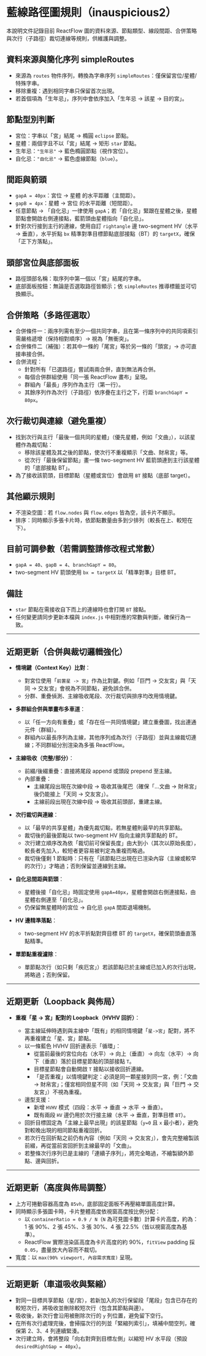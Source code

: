# 藍線路徑圖規則（inauspicious2）

本說明文件記錄目前 ReactFlow 圖的資料來源、節點類型、線段間距、合併策略與次行（子路徑）裁切連線等規則，供維護與調整。

## 資料來源與簡化序列 simpleRoutes

-   來源為 `routes` 物件序列，轉換為字串序列 `simpleRoutes`：僅保留宮位/星體/特殊字串。
-   移除重複：遇到相同字串只保留首次出現。
-   若首個項為「生年忌」，序列中會依序加入「生年忌 → 該星 → 目的宮」。

## 節點型別判斷

-   宮位：字串以「宮」結尾 → 橢圓 `eclipse` 節點。
-   星體：兩個字且不以「宮」結尾 → 矩形 `star` 節點。
-   生年忌：`"生年忌"` → 藍色橢圓節點（視作宮位）。
-   自化忌：`"自化忌"` → 藍色虛線節點（`blue`）。

## 間距與箭頭

-   `gapA = 40px`：宮位 → 星體 的水平距離（主間距）。
-   `gapB = 4px`：星體 → 宮位 的水平距離（短間距）。
-   任意節點 → 「自化忌」一律使用 `gapA`；若「自化忌」緊跟在星體之後，星體節點會開啟右側連接點，藍箭頭由星體指向「自化忌」。
-   針對次行接到主行的連線，使用自訂 `rightangle` 邊 two-segment HV（水平 → 垂直），水平折點 `bx` 精準對準目標節點底部接點（BT）的 `targetX`，確保「正下方落點」。

## 頭部宮位與底部面板

-   路徑頭部名稱：取序列中第一個以「宮」結尾的字串。
-   底部面板按鈕：無論是否選取路徑皆顯示；依 `simpleRoutes` 推導標籤並可切換顯示。

## 合併策略（多路徑選取）

-   合併條件一：兩序列需有至少一個共同字串，且在第一條序列中的共同項索引需嚴格遞增（保持相對順序）→ 視為「無衝突」。
-   合併條件二（補強）：若其中一條的「尾宮」等於另一條的「頭宮」→ 亦可直接串接合併。
-   合併流程：
    -   針對所有「已選路徑」嘗試兩兩合併，直到無法再合併。
    -   每個合併群組使用「同一張 ReactFlow 畫布」呈現。
    -   群組內「最長」序列作為主行（第一行）。
    -   其餘序列作為次行（子路徑）依序疊在主行之下，行距 `branchGapY = 80px`。

## 次行裁切與連線（避免重複）

-   找到次行與主行「最後一個共同的星體」（優先星體，例如「文曲」），以該星體作為裁切點：
    -   移除該星體及其之後的節點，使次行不重複顯示「文曲、財帛宮」等。
    -   從次行「最後保留節點」畫一條 two-segment HV 藍箭頭連到主行該星體的「底部接點 BT」。
-   為了接收該箭頭，目標節點（星體或宮位）會啟用 `BT` 接點（底部 target）。

## 其他顯示規則

-   不渲染空圖：若 `flow.nodes` 與 `flow.edges` 皆為空，該卡片不顯示。
-   排序：同時顯示多張卡片時，依節點數量由多到少排列（較長在上、較短在下）。

## 目前可調參數（若需調整請修改程式常數）

-   `gapA = 40`、`gapB = 4`、`branchGapY = 80`。
-   two-segment HV 箭頭使用 `bx = targetX` 以「精準對準」目標 BT。

## 備註

-   `star` 節點在需接收自下而上的連線時也會打開 `BT` 接點。
-   任何變更請同步更新本檔與 `index.js` 中相對應的常數與判斷，確保行為一致。

---

## 近期更新（合併與裁切邏輯強化）

-   **情境鍵（Context Key）比對**：

    -   對宮位使用「`前置星 -> 宮`」作為比對鍵。例如「巨門 → 交友宮」與「天同 → 交友宮」會視為不同節點，避免誤合併。
    -   分群、重疊偵測、主線吸收尾段、次行裁切與排序均改用情境鍵。

-   **多群組合併與單畫布多車道**：

    -   以「任一方向有重疊」或「存在任一共同情境鍵」建立重疊圖，找出連通元件（群組）。
    -   群組內以最長序列為主線，其他序列成為次行（子路徑）並與主線裁切連線；不同群組分別渲染為多張 ReactFlow。

-   **主線吸收（完整/部分）**：

    -   前綴/後綴重疊：直接將尾段 append 或頭段 prepend 至主線。
    -   內部重疊：
        -   主線尾段出現在次線中段 → 吸收其後尾巴（確保「…文曲 → 財帛宮」後仍能接上「天同 → 交友宮」）。
        -   主線前段出現在次線中段 → 吸收其前頭部，重建主線。

-   **次行裁切與連線**：

    -   以「最早的共享星體」為優先裁切點，若無星體則最早的共享節點。
    -   裁切後的最後節點以 two-segment HV 指向主線共享節點的 BT。
    -   次行建立順序改為依「裁切前可保留長度」由大到小（其次以原始長度），較長者先加入，較短者更容易被判定為重複而略過。
    -   裁切後僅剩 1 節點時：只有在「該節點已出現在已渲染內容（主線或較早的次行）」才略過；否則保留並連線到主線。

-   **自化忌間距與箭頭**：

    -   星體後接「自化忌」時固定使用 `gapA=40px`，星體會開啟右側連接點，由星體右側連至「自化忌」。
    -   仍保留無星體時的宮位 → 自化忌 `gapA` 間距退場機制。

-   **HV 邊精準落點**：

    -   two-segment HV 的水平折點對齊目標 BT 的 `targetX`，確保箭頭垂直落點精準。

-   **單節點重複濾除**：
    -   單節點次行（如只剩「疾厄宮」）若該節點已於主線或已加入的次行出現，將略過；否則保留。

---

## 近期更新（Loopback 與佈局）

-   **重複「星 → 宮」配對的 Loopback（HVHV 回折）**：

    -   當主線延伸時遇到與主線中「既有」的相同情境鍵「`星->宮`」配對，將不再重複建立「星、宮」節點。
    -   以一條藍色 HVHV 回折邊表示「循環」：
        -   從當前最後的宮位向右（水平）→ 向上（垂直）→ 向左（水平）→ 向下（垂直）落於目標星節點的頂部接點 `T`。
        -   目標星節點會自動開啟 `T` 接點以接收回折連線。
        -   「是否重複」以情境鍵判定：必須是同一顆星接到同一宮，例：「文曲 → 財帛宮」；僅宮相同但星不同（如「天同 → 交友宮」與「巨門 → 交友宮」）不視為重複。
    -   邊型支援：
        -   新增 `HVHV` 模式（四段：水平 → 垂直 → 水平 → 垂直）。
        -   既有兩段 `HV` 邊仍用於次行接主線（水平 → 垂直，對準目標 `BT`）。
    -   回折目標固定為「主線上最早出現」的該星節點（`y=0` 且 `x` 最小者），避免對較晚出現的相同節點重複回折。
    -   若次行在回折點之前仍有內容（例如「天同 → 交友宮」），會先完整繪製該前綴，再從當前宮回折到主線最早的「文曲」。
    -   若整條次行序列已是主線的「連續子序列」，將完全略過，不繪製額外節點、邊與回折。

---

## 近期更新（高度與佈局調整）

-   上方可捲動容器高度為 `85vh`，底部固定面板不再壓縮單圖高度計算。
-   同時顯示多張圖卡時，卡片整體高度依視窗高度按比例分配：
    -   以 `containerRatio = 0.9 / N`（`N` 為可見圖卡數）計算卡片高度，約為：1 張 90%、2 張 45%、3 張 30%、4 張 22.5%（皆以視窗高度為基準）。
    -   ReactFlow 實際渲染區高度為卡片高度的約 90%，`fitView` padding 採 `0.05`，盡量放大內容而不裁切。
-   寬度：以 `max(90% viewport, 內容需求寬度)` 呈現。

---

## 近期更新（車道吸收與緊縮）

-   對同一目標共享節點（星/宮），若新加入的次行保留段「尾段」包含已存在的較短次行，將吸收並刪除較短次行（包含其節點與邊）。
-   吸收後，新次行會沿用被刪除次行的 `y` 列位置，避免留下空行。
-   在所有次行處理完後，會掃描次行的列並「緊縮列索引」，填補中間空列，確保第 2、3、4 列連續緊湊。
-   次行建立時，會將整段「向右對齊到目標左側」以縮短 HV 水平段（預設 `desiredRightGap = 40px`）。
